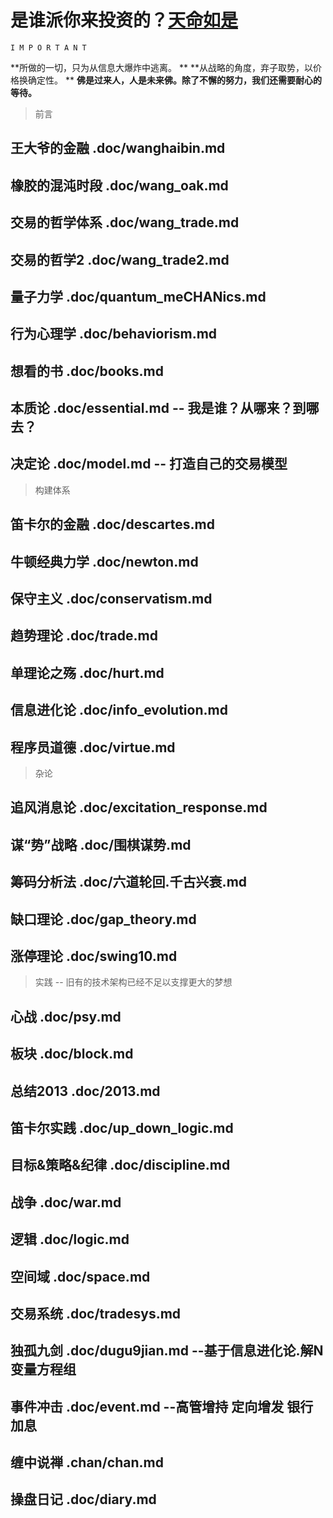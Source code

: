 # 是谁派你来投资的？[天命如是](http://news.imeigu.com/a/1306330639828.html)

    I M P O R T A N T

  **所做的一切，只为从信息大爆炸中逃离。                          **
  **从战略的角度，弃子取势，以价格换确定性。                      **
  **佛是过来人，人是未来佛。除了不懈的努力，我们还需要耐心的等待。**

> 前言

## 王大爷的金融   .doc/wanghaibin.md
## 橡胶的混沌时段 .doc/wang_oak.md
## 交易的哲学体系 .doc/wang_trade.md
## 交易的哲学2    .doc/wang_trade2.md

## 量子力学       .doc/quantum_meCHANics.md
## 行为心理学     .doc/behaviorism.md
## 想看的书       .doc/books.md
## 本质论         .doc/essential.md           -- 我是谁？从哪来？到哪去？
## 决定论         .doc/model.md               -- 打造自己的交易模型

> 构建体系

## 笛卡尔的金融   .doc/descartes.md
## 牛顿经典力学   .doc/newton.md

## 保守主义       .doc/conservatism.md
## 趋势理论       .doc/trade.md
## 单理论之殇     .doc/hurt.md
## 信息进化论     .doc/info_evolution.md

## 程序员道德     .doc/virtue.md

> 杂论

## 追风消息论     .doc/excitation_response.md
## 谋“势”战略     .doc/围棋谋势.md
## 筹码分析法     .doc/六道轮回.千古兴衰.md
## 缺口理论       .doc/gap_theory.md
## 涨停理论       .doc/swing10.md

> 实践 -- 旧有的技术架构已经不足以支撑更大的梦想

## 心战           .doc/psy.md
## 板块           .doc/block.md
## 总结2013       .doc/2013.md
## 笛卡尔实践     .doc/up_down_logic.md
## 目标&策略&纪律 .doc/discipline.md

## 战争           .doc/war.md
## 逻辑           .doc/logic.md
## 空间域         .doc/space.md
## 交易系统       .doc/tradesys.md
## 独孤九剑       .doc/dugu9jian.md       --基于信息进化论.解N变量方程组
## 事件冲击       .doc/event.md           --高管增持 定向增发 银行加息
## 缠中说禅       .chan/chan.md
## 操盘日记       .doc/diary.md
